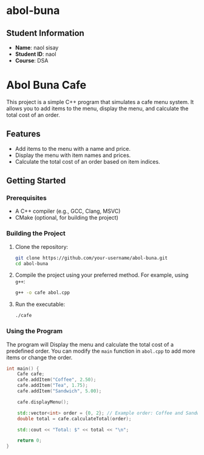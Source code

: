 # abol-buna
## Student Information
 - **Name**: naol sisay 
 - **Student ID**: naol
 - **Course**: DSA

 # Abol Buna Cafe

This project is a simple C++ program that simulates a cafe menu system. It allows you to add items to the menu, display the menu, and calculate the total cost of an order.

## Features

- Add items to the menu with a name and price.
- Display the menu with item names and prices.
- Calculate the total cost of an order based on item indices.

## Getting Started

### Prerequisites

- A C++ compiler (e.g., GCC, Clang, MSVC)
- CMake (optional, for building the project)

### Building the Project

1. Clone the repository:
    ```sh
    git clone https://github.com/your-username/abol-buna.git
    cd abol-buna
    ```

2. Compile the project using your preferred method. For example, using `g++`:
    ```sh
    g++ -o cafe abol.cpp
    ```

3. Run the executable:
    ```sh
    ./cafe
    ```

### Using the Program

The program will Display the menu and calculate the total cost of a predefined order. You can modify the `main` function in `abol.cpp` to add more items or change the order.

```cpp
int main() {
    Cafe cafe;
    cafe.addItem("Coffee", 2.50);
    cafe.addItem("Tea", 1.75);
    cafe.addItem("Sandwich", 5.00);

    cafe.displayMenu();

    std::vector<int> order = {0, 2}; // Example order: Coffee and Sandwich
    double total = cafe.calculateTotal(order);

    std::cout << "Total: $" << total << "\n";

    return 0;
}
